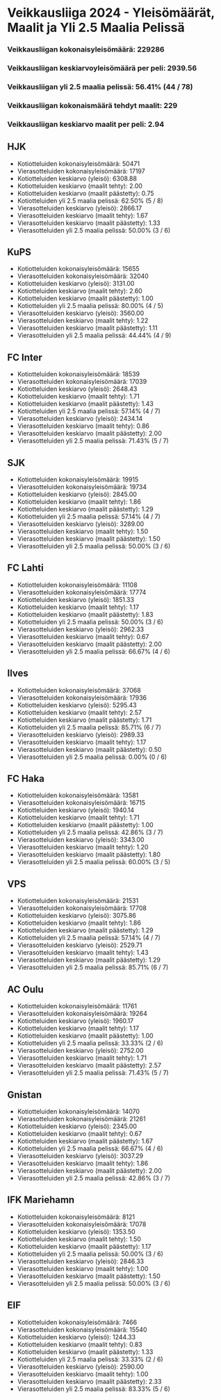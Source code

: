 # Veikkausliiga 2024 - Yleisömäärät, Maalit ja Yli 2.5 Maalia Pelissä

### Veikkausliigan kokonaisyleisömäärä: 229286
### Veikkausliigan keskiarvoyleisömäärä per peli: 2939.56
### Veikkausliigan yli 2.5 maalia pelissä: 56.41% (44 / 78)
### Veikkausliigan kokonaismäärä tehdyt maalit: 229
### Veikkausliigan keskiarvo maalit per peli: 2.94

## HJK
- Kotiotteluiden kokonaisyleisömäärä: 50471
- Vierasotteluiden kokonaisyleisömäärä: 17197
- Kotiotteluiden keskiarvo (yleisö): 6308.88
- Kotiotteluiden keskiarvo (maalit tehty): 2.00
- Kotiotteluiden keskiarvo (maalit päästetty): 0.75
- Kotiotteluiden yli 2.5 maalia pelissä: 62.50% (5 / 8)
- Vierasotteluiden keskiarvo (yleisö): 2866.17
- Vierasotteluiden keskiarvo (maalit tehty): 1.67
- Vierasotteluiden keskiarvo (maalit päästetty): 1.33
- Vierasotteluiden yli 2.5 maalia pelissä: 50.00% (3 / 6)

## KuPS
- Kotiotteluiden kokonaisyleisömäärä: 15655
- Vierasotteluiden kokonaisyleisömäärä: 32040
- Kotiotteluiden keskiarvo (yleisö): 3131.00
- Kotiotteluiden keskiarvo (maalit tehty): 2.60
- Kotiotteluiden keskiarvo (maalit päästetty): 1.00
- Kotiotteluiden yli 2.5 maalia pelissä: 80.00% (4 / 5)
- Vierasotteluiden keskiarvo (yleisö): 3560.00
- Vierasotteluiden keskiarvo (maalit tehty): 1.22
- Vierasotteluiden keskiarvo (maalit päästetty): 1.11
- Vierasotteluiden yli 2.5 maalia pelissä: 44.44% (4 / 9)

## FC Inter
- Kotiotteluiden kokonaisyleisömäärä: 18539
- Vierasotteluiden kokonaisyleisömäärä: 17039
- Kotiotteluiden keskiarvo (yleisö): 2648.43
- Kotiotteluiden keskiarvo (maalit tehty): 1.71
- Kotiotteluiden keskiarvo (maalit päästetty): 1.43
- Kotiotteluiden yli 2.5 maalia pelissä: 57.14% (4 / 7)
- Vierasotteluiden keskiarvo (yleisö): 2434.14
- Vierasotteluiden keskiarvo (maalit tehty): 0.86
- Vierasotteluiden keskiarvo (maalit päästetty): 2.00
- Vierasotteluiden yli 2.5 maalia pelissä: 71.43% (5 / 7)

## SJK
- Kotiotteluiden kokonaisyleisömäärä: 19915
- Vierasotteluiden kokonaisyleisömäärä: 19734
- Kotiotteluiden keskiarvo (yleisö): 2845.00
- Kotiotteluiden keskiarvo (maalit tehty): 1.86
- Kotiotteluiden keskiarvo (maalit päästetty): 1.29
- Kotiotteluiden yli 2.5 maalia pelissä: 57.14% (4 / 7)
- Vierasotteluiden keskiarvo (yleisö): 3289.00
- Vierasotteluiden keskiarvo (maalit tehty): 1.50
- Vierasotteluiden keskiarvo (maalit päästetty): 1.50
- Vierasotteluiden yli 2.5 maalia pelissä: 50.00% (3 / 6)

## FC Lahti
- Kotiotteluiden kokonaisyleisömäärä: 11108
- Vierasotteluiden kokonaisyleisömäärä: 17774
- Kotiotteluiden keskiarvo (yleisö): 1851.33
- Kotiotteluiden keskiarvo (maalit tehty): 1.17
- Kotiotteluiden keskiarvo (maalit päästetty): 1.83
- Kotiotteluiden yli 2.5 maalia pelissä: 50.00% (3 / 6)
- Vierasotteluiden keskiarvo (yleisö): 2962.33
- Vierasotteluiden keskiarvo (maalit tehty): 0.67
- Vierasotteluiden keskiarvo (maalit päästetty): 2.00
- Vierasotteluiden yli 2.5 maalia pelissä: 66.67% (4 / 6)

## Ilves
- Kotiotteluiden kokonaisyleisömäärä: 37068
- Vierasotteluiden kokonaisyleisömäärä: 17936
- Kotiotteluiden keskiarvo (yleisö): 5295.43
- Kotiotteluiden keskiarvo (maalit tehty): 2.57
- Kotiotteluiden keskiarvo (maalit päästetty): 1.71
- Kotiotteluiden yli 2.5 maalia pelissä: 85.71% (6 / 7)
- Vierasotteluiden keskiarvo (yleisö): 2989.33
- Vierasotteluiden keskiarvo (maalit tehty): 1.17
- Vierasotteluiden keskiarvo (maalit päästetty): 0.50
- Vierasotteluiden yli 2.5 maalia pelissä: 0.00% (0 / 6)

## FC Haka
- Kotiotteluiden kokonaisyleisömäärä: 13581
- Vierasotteluiden kokonaisyleisömäärä: 16715
- Kotiotteluiden keskiarvo (yleisö): 1940.14
- Kotiotteluiden keskiarvo (maalit tehty): 1.71
- Kotiotteluiden keskiarvo (maalit päästetty): 1.00
- Kotiotteluiden yli 2.5 maalia pelissä: 42.86% (3 / 7)
- Vierasotteluiden keskiarvo (yleisö): 3343.00
- Vierasotteluiden keskiarvo (maalit tehty): 1.20
- Vierasotteluiden keskiarvo (maalit päästetty): 1.80
- Vierasotteluiden yli 2.5 maalia pelissä: 60.00% (3 / 5)

## VPS
- Kotiotteluiden kokonaisyleisömäärä: 21531
- Vierasotteluiden kokonaisyleisömäärä: 17708
- Kotiotteluiden keskiarvo (yleisö): 3075.86
- Kotiotteluiden keskiarvo (maalit tehty): 1.86
- Kotiotteluiden keskiarvo (maalit päästetty): 1.29
- Kotiotteluiden yli 2.5 maalia pelissä: 57.14% (4 / 7)
- Vierasotteluiden keskiarvo (yleisö): 2529.71
- Vierasotteluiden keskiarvo (maalit tehty): 1.43
- Vierasotteluiden keskiarvo (maalit päästetty): 1.29
- Vierasotteluiden yli 2.5 maalia pelissä: 85.71% (6 / 7)

## AC Oulu
- Kotiotteluiden kokonaisyleisömäärä: 11761
- Vierasotteluiden kokonaisyleisömäärä: 19264
- Kotiotteluiden keskiarvo (yleisö): 1960.17
- Kotiotteluiden keskiarvo (maalit tehty): 1.17
- Kotiotteluiden keskiarvo (maalit päästetty): 1.00
- Kotiotteluiden yli 2.5 maalia pelissä: 33.33% (2 / 6)
- Vierasotteluiden keskiarvo (yleisö): 2752.00
- Vierasotteluiden keskiarvo (maalit tehty): 1.71
- Vierasotteluiden keskiarvo (maalit päästetty): 2.57
- Vierasotteluiden yli 2.5 maalia pelissä: 71.43% (5 / 7)

## Gnistan
- Kotiotteluiden kokonaisyleisömäärä: 14070
- Vierasotteluiden kokonaisyleisömäärä: 21261
- Kotiotteluiden keskiarvo (yleisö): 2345.00
- Kotiotteluiden keskiarvo (maalit tehty): 0.67
- Kotiotteluiden keskiarvo (maalit päästetty): 1.67
- Kotiotteluiden yli 2.5 maalia pelissä: 66.67% (4 / 6)
- Vierasotteluiden keskiarvo (yleisö): 3037.29
- Vierasotteluiden keskiarvo (maalit tehty): 1.86
- Vierasotteluiden keskiarvo (maalit päästetty): 2.00
- Vierasotteluiden yli 2.5 maalia pelissä: 42.86% (3 / 7)

## IFK Mariehamn
- Kotiotteluiden kokonaisyleisömäärä: 8121
- Vierasotteluiden kokonaisyleisömäärä: 17078
- Kotiotteluiden keskiarvo (yleisö): 1353.50
- Kotiotteluiden keskiarvo (maalit tehty): 1.50
- Kotiotteluiden keskiarvo (maalit päästetty): 1.17
- Kotiotteluiden yli 2.5 maalia pelissä: 50.00% (3 / 6)
- Vierasotteluiden keskiarvo (yleisö): 2846.33
- Vierasotteluiden keskiarvo (maalit tehty): 1.00
- Vierasotteluiden keskiarvo (maalit päästetty): 1.50
- Vierasotteluiden yli 2.5 maalia pelissä: 50.00% (3 / 6)

## EIF
- Kotiotteluiden kokonaisyleisömäärä: 7466
- Vierasotteluiden kokonaisyleisömäärä: 15540
- Kotiotteluiden keskiarvo (yleisö): 1244.33
- Kotiotteluiden keskiarvo (maalit tehty): 0.83
- Kotiotteluiden keskiarvo (maalit päästetty): 1.33
- Kotiotteluiden yli 2.5 maalia pelissä: 33.33% (2 / 6)
- Vierasotteluiden keskiarvo (yleisö): 2590.00
- Vierasotteluiden keskiarvo (maalit tehty): 1.00
- Vierasotteluiden keskiarvo (maalit päästetty): 2.33
- Vierasotteluiden yli 2.5 maalia pelissä: 83.33% (5 / 6)

